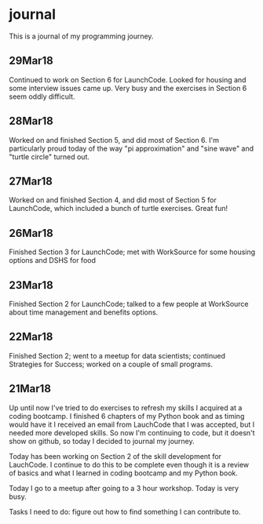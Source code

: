 # journal

This is a journal of my programming journey.

## 29Mar18
Continued to work on Section 6 for LaunchCode. Looked for housing and some interview issues came up.
Very busy and the exercises in Section 6 seem oddly difficult.

## 28Mar18
Worked on and finished Section 5, and did most of Section 6. I'm particularly proud today of the
way "pi approximation" and "sine wave" and "turtle circle" turned out.

## 27Mar18
Worked on and finished Section 4, and did most of Section 5 for LaunchCode, which included a bunch
of turtle exercises. Great fun!


## 26Mar18
Finished Section 3 for LaunchCode; met with WorkSource for some housing options and DSHS for food

## 23Mar18

Finished Section 2 for LaunchCode; talked to a few people at WorkSource about time management
and benefits options.

## 22Mar18

Finished Section 2; went to a meetup for data scientists; continued Strategies for Success;
worked on a couple of small programs.

## 21Mar18

Up until now I've tried to do exercises to refresh my skills I acquired at a coding bootcamp.
I finished 6 chapters of my Python book and as timing would have it I received an email from
LauchCode that I was accepted, but I needed more developed skills. So now I'm continuing to
code, but it doesn't show on github, so today I decided to journal my journey.

Today has been working on Section 2 of the skill development for LauchCode. I continue to do this
to be complete even though it is a review of basics and what I learned in coding bootcamp and
my Python book.

Today I go to a meetup after going to a 3 hour workshop. Today is very busy.

Tasks I need to do: figure out how to find something I can contribute to.
